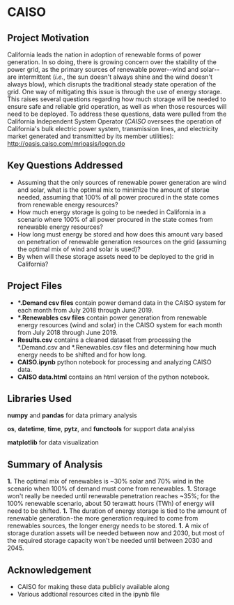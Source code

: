 # CAISO

## Project Motivation
California leads the nation in adoption of renewable forms of power generation.  In so doing, there is growing concern over the stability of the power grid, as the primary sources of renewable power--wind and solar--are intermittent (*i.e.*, the sun doesn't always shine and the wind doesn't always blow), which disrupts the traditional steady state operation of the grid.  One way of mitigating this issue is through the use of energy storage.  This raises several questions regarding how much storage will be needed to ensure safe and reliable grid operation, as well as when those resources will need to be deployed.  To address these questions, data were pulled from the California Independent System Operator (*CAISO* oversees the operation of California's bulk electric power system, transmission lines, and electricity market generated and transmitted by its member utilities): http://oasis.caiso.com/mrioasis/logon.do

## Key Questions Addressed
* Assuming that the only sources of renewable power generation are wind and solar, what is the optimal mix to minimize the amount of storae needed, assuming that 100% of all power procured in the state comes from renewable energy resources?
* How much energy storage is going to be needed in California in a scenario where 100% of all power procured in the state comes from renewable energy resources?
* How long must energy be stored and how does this amount vary based on penetration of renewable generation resources on the grid (assuming the optimal mix of wind and solar is used)?
* By when will these storage assets need to be deployed to the grid in California?

## Project Files
* **\*.Demand csv files** contain power demand data in the CAISO system for each month from July 2018 through June 2019.
* **\*.Renewables csv files** contain power generation from renewable energy resources (wind and solar) in the CAISO system for each month from July 2018 through June 2019.
* **Results.csv** contains a cleaned dataset from processing the \*.Demand.csv and \*.Renewables.csv files and determining how much energy needs to be shifted and for how long.
* **CAISO.ipynb** python notebook for processing and analyzing CAISO data.
* **CAISO data.html** contains an html version of the python notebook.

## Libraries Used
**numpy** and **pandas** for data primary analysis

**os**, **datetime**, **time**, **pytz**, and **functools** for support data analyiss

**matplotlib** for data visualization

## Summary of Analysis
**1.** The optimal mix of renewables is ~30% solar and 70% wind in the scenario when 100% of demand must come from renewables.
**1.** Storage won't really be needed until renewable penetration reaches ~35%; for the 100% renewable scenario, about 50 terawatt hours (TWh) of energy will need to be shifted.
**1.** The duration of energy storage is tied to the amount of renewable generation - the more generation required to come from renewables sources, the longer energy needs to be stored.
**1.** A mix of storage duration assets will be needed between now and 2030, but most of the required storage capacity won't be needed until between 2030 and 2045.

## Acknowledgement
* CAISO for making these data publicly available along
* Various addtional resources cited in the ipynb file
